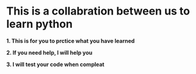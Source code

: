 # This is a collabration between us to learn python

**1. This is for you to prctice what you have learned**

**2. If you need help, I will help you**

**3. I will test your code when compleat**
